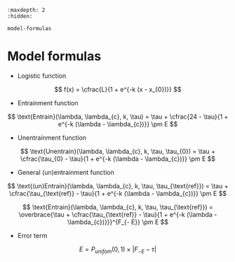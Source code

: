 
<!-- model-formulas.md is generated from model-formulas.Rmd. Please edit that file -->

``` {toctree}
:maxdepth: 2
:hidden:

model-formulas
```

# Model formulas

- Logistic function

$$
f(x) = \cfrac{L}{1 + e^{-k (x - x_{0})}}
$$

- Entrainment function

$$
\text{Entrain}(\lambda, \lambda_{c}, k, \tau) = \tau +  \cfrac{24 - \tau}{1 + e^{-k (\lambda - \lambda_{c})}} \pm E
$$

- Unentrainment function

$$
\text{Unentrain}(\lambda, \lambda_{c}, k, \tau, \tau_{0}) = \tau +  \cfrac{\tau_{0} - \tau}{1 + e^{-k (\lambda - \lambda_{c})}} \pm E
$$

- General (un)entrainment function

$$
\text{(un)Entrain}(\lambda, \lambda_{c}, k, \tau, \tau_{\text{ref}}) = \tau +  \cfrac{\tau_{\text{ref}} - \tau}{1 + e^{-k (\lambda - \lambda_{c})}} \pm E
$$

$$
\text{Entrain}(\lambda, \lambda_{c}, k, \tau, \tau_{\text{ref}}) = 
\overbrace{\tau + \cfrac{\tau_{\text{ref}} - \tau}{1 + e^{-k (\lambda - \lambda_{c})}}}^{F_{- E}} \pm E
$$

- Error term

$$
E = P_{unifom}(0, 1) \times |F_{- E} - \tau|
$$
